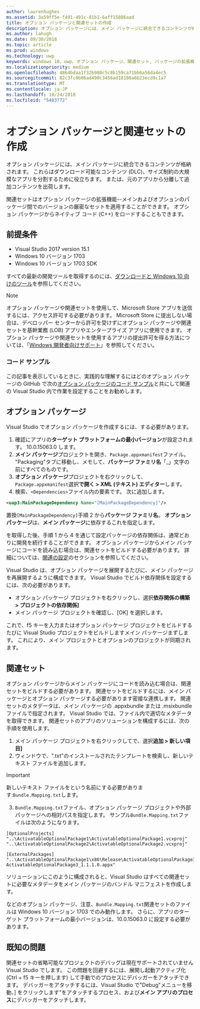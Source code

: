 ```yaml
---
author: laurenhughes
ms.assetid: 3a59ff5e-f491-491c-81b1-6aff15886aad
title: オプション パッケージと関連セットの作成
description: オプション パッケージには、メイン パッケージに統合できるコンテンツが格納されます。 オプション パッケージは、ダウンロード可能なコンテンツ (DLC) 用や、サイズ制約に対応して大規模アプリを分割する場合、元のアプリから分離して追加コンテンツを出荷する場合に便利です。
ms.author: lahugh
ms.date: 09/30/2018
ms.topic: article
ms.prod: windows
ms.technology: uwp
keywords: windows 10、uwp、オプション パッケージ、関連セット, パッケージの拡張機能、visual studio
ms.localizationpriority: medium
ms.openlocfilehash: 4864bdaa1f32b980c5c8b159ca71bb6a56da4ec5
ms.sourcegitcommit: 82c3fc0b06ad490c3456ad18180a6b23ecd9c1a7
ms.translationtype: MT
ms.contentlocale: ja-JP
ms.lasthandoff: 10/24/2018
ms.locfileid: "5483772"
---
```

# <a name="optional-packages-and-related-set-authoring"></a>オプション パッケージと関連セットの作成
オプション パッケージには、メイン パッケージに統合できるコンテンツが格納されます。 これらはダウンロード可能なコンテンツ (DLC)、サイズ制約の大規模なアプリを分割するために役立ちます。 または、元のアプリから分離して追加コンテンツを出荷します。

関連セットはオプション パッケージの拡張機能--メインおよびオプションのパッケージ間でのバージョンの厳密なセットを適用することができます。 オプション パッケージからネイティブ コード (C++) をロードすることもできます。 

## <a name="prerequisites"></a>前提条件

- Visual Studio 2017 version 15.1
- Windows 10 バージョン 1703
- Windows 10 バージョン 1703 SDK

すべての最新の開発ツールを取得するのには、[ダウンロードと Windows 10 向けのツール](https://developer.microsoft.com/windows/downloads)を参照してください。

> [!NOTE]
> オプション パッケージや関連セットを使用して、Microsoft Store アプリを送信するには、アクセス許可する必要があります。 Microsoft Store に提出しない場合は、デベロッパー センターから許可を受けずにオプション パッケージや関連セットを基幹業務 (LOB) アプリやエンタープライズ アプリに使用できます。 オプション パッケージや関連セットを使用するアプリの提出許可を得る方法については、「[Windows 開発者向けサポート](https://developer.microsoft.com/windows/support)」を参照してください。

### <a name="code-sample"></a>コード サンプル
この記事を表示しているときに、実践的な理解するにはどのオプション パッケージの GitHub で次の[オプション パッケージのコード サンプル](https://github.com/AppInstaller/OptionalPackageSample)と共にして関連の Visual Studio 内で作業を設定することをお勧めします。

## <a name="optional-packages"></a>オプション パッケージ
Visual Studio でオプション パッケージを作成するには、する必要があります。
1. 確認にアプリの**ターゲット プラットフォームの最小バージョン**が設定されます。 10.0.15063.0 します。
2. **メイン パッケージ**プロジェクトを開き、`Package.appxmanifest`ファイル。 "Packaging"タブに移動し、メモして、**パッケージ ファミリ名**「_」文字の前にすべてのものです。
3. **オプション パッケージ**プロジェクトを右クリックして、`Package.appxmanifest`選択**で開く > XML (テキスト) エディター**します。
4. 検索、`<Dependencies>`ファイル内の要素です。 次に追加します。

```XML
<uap3:MainPackageDependency Name="[MainPackageDependency]"/>
```

置換`[MainPackageDependency]`手順 2 から**パッケージ ファミリ名**。 **オプション パッケージ**は、**メイン パッケージ**に依存するこれを指定します。

を取得した後、手順 1 から 4 を通じて設定パッケージの依存関係は、通常どおりに開発を続行することができます。 オプション パッケージからメイン パッケージにコードを読み込む場合は、関連セットをビルドする必要があります。 詳細については、[関連の設定](#related_sets)のセクションを参照してください。

Visual Studio は、オプション パッケージを展開するたびに、メイン パッケージを再展開するように構成できます。 Visual Studio でビルド依存関係を設定するには、次の必要があります。

- オプション パッケージ プロジェクトを右クリックし、選択**依存関係の構築 > プロジェクトの依存関係]**
- メイン パッケージ プロジェクトを確認し、[OK] を選択します。 

これで、f5 キーを入力またはオプション パッケージ プロジェクトをビルドするたびに Visual Studio プロジェクトをビルドしますメイン パッケージまずします。 これにより、メイン プロジェクトとオプションのプロジェクトが同期されます。

## 関連セット<a name="related_sets"></a>

オプション パッケージからメイン パッケージにコードを読み込む場合は、関連セットをビルドする必要があります。 関連セットをビルドするには、メイン パッケージとオプション パッケージする必要があります密接な連携します。 関連セットのメタデータは、メイン パッケージの .appxbundle または .msixbundle ファイルで指定されます。 Visual Studio では、ファイル内で適切なメタデータを取得できます。 関連セットのアプリのソリューションを構成するには、次の手順を使用します。

1. メイン パッケージ プロジェクトを右クリックしてで、選択**追加 > 新しい項目]**
2. ウィンドウで、".txt"のインストールされたテンプレートを検索し、新しいテキスト ファイルを追加します。
> [!IMPORTANT]
> 新しいテキスト ファイルをという名前にする必要があります:`Bundle.Mapping.txt`します。
3. `Bundle.Mapping.txt`ファイル、オプション パッケージ プロジェクトや外部パッケージへの相対パスを指定します。 サンプル`Bundle.Mapping.txt`ファイルは次のようになります。

```syntax
[OptionalProjects]
"..\ActivatableOptionalPackage1\ActivatableOptionalPackage1.vcxproj"
"..\ActivatableOptionalPackage2\ActivatableOptionalPackage2.vcxproj"

[ExternalPackages]
"..\ActivatableOptionalPackage1\x86\Release\ActivatableOptionalPackage3_1.1.1.0\ ActivatableOptionalPackage3_1.1.1.0.appx"
```

ソリューションにこのように構成されると、Visual Studio はすべての関連セットに必要なメタデータをメイン パッケージのバンドル マニフェストを作成します。 

などのオプション パッケージ、注意、`Bundle.Mapping.txt`関連セットのファイルは Windows 10 バージョン 1703 でのみ動作します。 さらに、アプリのターゲット プラットフォームの最小バージョンは、10.0.15063.0 に設定する必要があります。

## 既知の問題<a name="known_issues"></a>

関連セットの省略可能なプロジェクトのデバッグは現在サポートされていません Visual Studio でします。 この問題を回避するには、展開し起動アクティブ化 (Ctrl + f5 キーを押します) して手動でのプロセスにデバッガーをアタッチできます。 デバッガーをアタッチするには、Visual Studio で"Debug"メニューを移動、] をクリックします"をアタッチするプロセス、および**メイン アプリのプロセス**にデバッガーをアタッチします。
